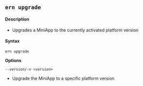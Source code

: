 ## `ern upgrade`
#### Description
* Upgrades a MiniApp to the currently activated platform version

#### Syntax
`ern upgrade`

**Options**  

`--version/-v <version>`

* Upgrade the MiniApp to a specific platform version  

